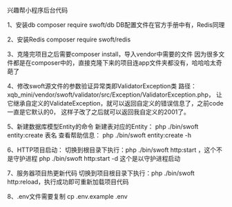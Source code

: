 兴趣帮小程序后台代码

1、安装db
composer require swoft/db
DB配置文件在官方手册中有，Redis同理

2、安装Redis
composer require swoft/redis

3、克隆完项目之后需要composer install，导入vendor中需要的文件
因为很多文件都是在composer中的，直接克隆下来的项目连app文件夹都没有，哈哈哈太奇葩了

4、修改swoft源文件的参数验证异常类即ValidatorException类
路径：xqb_mini/vendor/swoft/validator/src/Exception/ValidatorException.php，
让它继承自定义的ValidateException，就可以返回自定义的错误信息了，之前code一直是它默认的0，
这样子改了之后就可以返回我自定义的2001了。

5、新建数据库模型Entity的命令
新建表对应的Entity：    php ./bin/swoft entity:create 表名
查看帮助信息：          php ./bin/swoft entity:create -h

6、HTTP项目启动：
切换到根目录下执行：php ./bin/swoft http:start ，这个不是守护进程
php ./bin/swoft http:start -d 这个是以守护进程启动

7、服务器项目热更新代码
切换到项目根目录下执行：php ./bin/swoft http:reload，执行成功即可重新加载项目代码

8、.env文件需要复制
cp .env.example .env
